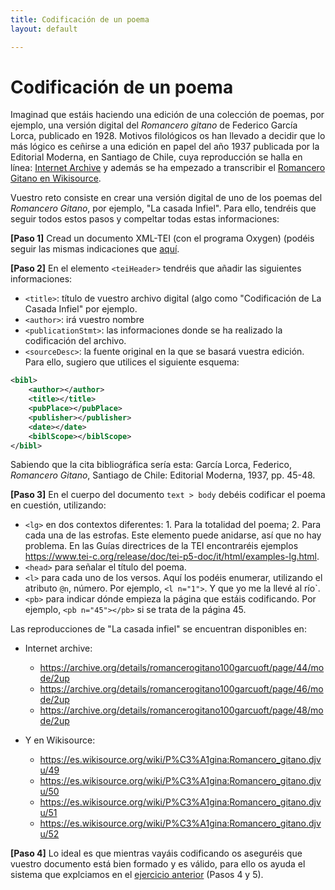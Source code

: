 ```yaml
---
title: Codificación de un poema
layout: default

---
```


# Codificación de un poema

Imaginad que estáis haciendo una edición de una colección de poemas, por ejemplo, una versión digital del *Romancero gitano* de Federico García Lorca, publicado en 1928. Motivos filológicos os han llevado a decidir que lo más lógico es ceñirse a una edición en papel del año 1937 publicada por la Editorial Moderna, en Santiago de Chile, cuya reproducción se halla en línea: [Internet Archive](https://archive.org/details/romancerogitano100garcuoft/page/4/mode/2up) y además se ha empezado a transcribir el [Romancero Gitano en Wikisource](https://es.wikisource.org/wiki/P%C3%A1gina:Romancero_gitano.djvu/1). 

Vuestro reto consiste en crear una versión digital de uno de los poemas del *Romancero Gitano*, por ejemplo, "La casada Infiel". Para ello, tendréis que seguir todos estos pasos y compeltar todas estas informaciones: 

**[Paso 1]** Cread un documento XML-TEI (con el programa Oxygen) (podéis seguir las mismas indicaciones que [aquí](https://tthub.io/beta/aprende/ejercicios/creacion-de-un-documento-tei). 

**[Paso 2]** En el elemento `<teiHeader>` tendréis que añadir las siguientes informaciones: 

- `<title>`: título de vuestro archivo digital (algo como "Codificación de La Casada Infiel" por ejemplo.
- `<author>`: irá vuestro nombre
- `<publicationStmt>`: las informaciones donde se ha realizado la codificación del archivo.  
- `<sourceDesc>`: la fuente original en la que se basará vuestra edición. Para ello, sugiero que utilices el siguiente esquema:


```xml
<bibl>
	<author></author>
	<title></title>
	<pubPlace></pubPlace>
	<publisher></publisher>
	<date></date>
	<biblScope></biblScope>
</bibl>
```

Sabiendo que la cita bibliográfica sería esta: García Lorca, Federico, *Romancero Gitano*, Santiago de Chile: Editorial Moderna, 1937, pp. 45-48.

**[Paso 3]** En el cuerpo del documento `text > body` debéis codificar el poema en cuestión, utilizando: 

- `<lg>` en dos contextos diferentes: 1. Para la totalidad del poema; 2. Para cada una de las estrofas. Este elemento puede anidarse, así que no hay problema. En las Guías directrices de la TEI encontraréis ejemplos <https://www.tei-c.org/release/doc/tei-p5-doc/it/html/examples-lg.html>.
- `<head>` para señalar el título del poema. 
- `<l>` para cada uno de los versos. Aquí los podéis enumerar, utilizando el atributo `@n`, número. Por ejemplo, `<l n="1">`. Y que yo me la llevé al río</l>`.
- `<pb>` para indicar dónde empieza la página que estáis codificando.  Por ejemplo, `<pb n="45"></pb>` si se trata de la página 45. 
	
Las reproducciones de "La casada infiel" se encuentran disponibles en: 


 - Internet archive: 
	- <https://archive.org/details/romancerogitano100garcuoft/page/44/mode/2up>
	- <https://archive.org/details/romancerogitano100garcuoft/page/46/mode/2up>
	- <https://archive.org/details/romancerogitano100garcuoft/page/48/mode/2up> 


- Y en Wikisource: 
	- <https://es.wikisource.org/wiki/P%C3%A1gina:Romancero_gitano.djvu/49>
	- <https://es.wikisource.org/wiki/P%C3%A1gina:Romancero_gitano.djvu/50> 
	- <https://es.wikisource.org/wiki/P%C3%A1gina:Romancero_gitano.djvu/51> 
	- <https://es.wikisource.org/wiki/P%C3%A1gina:Romancero_gitano.djvu/52>

**[Paso 4]** Lo ideal es que mientras vayáis codificando os aseguréis que vuestro documento está bien formado y es válido, para ello os ayuda el sistema que explciamos en el [ejercicio anterior](https://tthub.io/beta/aprende/ejercicios/creacion-de-un-documento-tei) (Pasos 4 y 5). 

